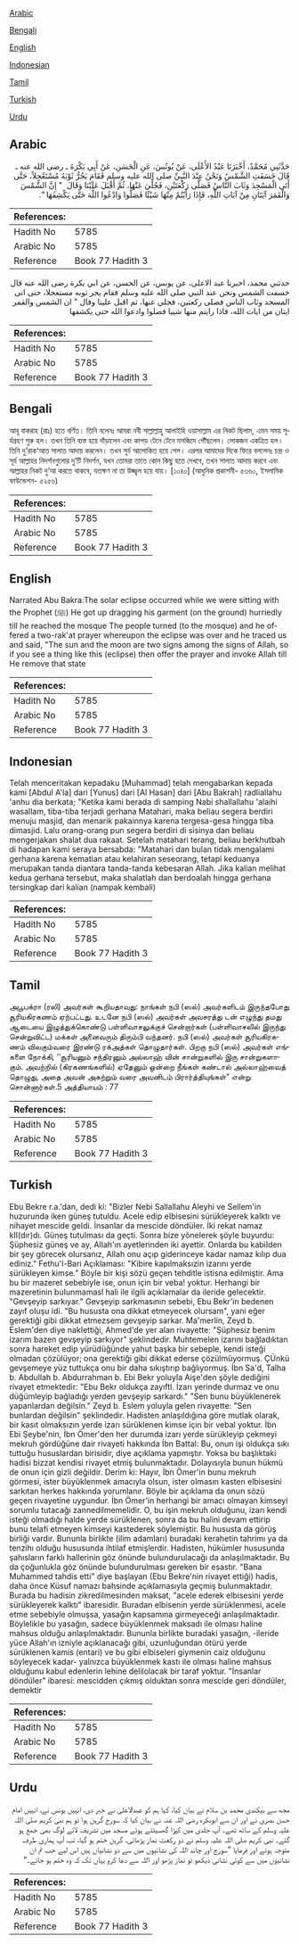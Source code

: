 [Arabic](#arabic)

[Bengali](#bengali)

[English](#english)

[Indonesian](#indonesian)

[Tamil](#tamil)

[Turkish](#turkish)

[Urdu](#urdu)

## Arabic


<div dir="rtl" lang="ar" style={{fontSize:'larger',backgroundColor:'#f8f9fa',padding:20}}>
حَدَّثَنِي مُحَمَّدٌ، أَخْبَرَنَا عَبْدُ الأَعْلَى، عَنْ يُونُسَ، عَنِ الْحَسَنِ، عَنْ أَبِي بَكْرَةَ ـ رضى الله عنه ـ قَالَ خَسَفَتِ الشَّمْسُ وَنَحْنُ عِنْدَ النَّبِيِّ صلى الله عليه وسلم فَقَامَ يَجُرُّ ثَوْبَهُ مُسْتَعْجِلاً، حَتَّى أَتَى الْمَسْجِدَ وَثَابَ النَّاسُ فَصَلَّى رَكْعَتَيْنِ، فَجُلِّيَ عَنْهَا، ثُمَّ أَقْبَلَ عَلَيْنَا وَقَالَ ‏ "‏ إِنَّ الشَّمْسَ وَالْقَمَرَ آيَتَانِ مِنْ آيَاتِ اللَّهِ، فَإِذَا رَأَيْتُمْ مِنْهَا شَيْئًا فَصَلُّوا وَادْعُوا اللَّهَ حَتَّى يَكْشِفَهَا ‏"‏‏.‏
</div>
<div style={{backgroundColor:'#f8f9fa',padding:20, marginBottom: 10}}><table> <thead> <tr> <th>References:</th> <th></th> </tr> </thead> <tbody><tr><td>Hadith No</td><td>5785</td></tr><tr><td>Arabic No</td><td>5785</td></tr><tr><td>Reference</td><td>Book 77 Hadith 3</td></tr></tbody></table></div>


<div dir="rtl" lang="ar" style={{fontSize:'larger',backgroundColor:'#f8f9fa',padding:20}}>
حدثني محمد، اخبرنا عبد الاعلى، عن يونس، عن الحسن، عن ابي بكرة رضى الله عنه قال خسفت الشمس ونحن عند النبي صلى الله عليه وسلم فقام يجر ثوبه مستعجلا، حتى اتى المسجد وثاب الناس فصلى ركعتين، فجلي عنها، ثم اقبل علينا وقال " ان الشمس والقمر ايتان من ايات الله، فاذا رايتم منها شييا فصلوا وادعوا الله حتى يكشفها
</div>
<div style={{backgroundColor:'#f8f9fa',padding:20, marginBottom: 10}}><table> <thead> <tr> <th>References:</th> <th></th> </tr> </thead> <tbody><tr><td>Hadith No</td><td>5785</td></tr><tr><td>Arabic No</td><td>5785</td></tr><tr><td>Reference</td><td>Book 77 Hadith 3</td></tr></tbody></table></div>

## Bengali


<div dir="ltr" lang="bn" style={{fontSize:'larger',backgroundColor:'#f8f9fa',padding:20}}>
আবূ বাকরাহ (রাঃ) হতে বর্ণিত। তিনি বলেনঃ আমরা নবী সাল্লাল্লাহু আলাইহি ওয়াসাল্লাম এর নিকট ছিলাম, এমন সময় সূর্যগ্রহণ শুরু হল। তখন তিনি ব্যস্ত হয়ে দাঁড়ালেন এবং কাপড় টেনে টেনে মসজিদে পৌঁছলেন। লোকজন একত্রিত হল। তিনি দু’রাক‘আত সালাত আদায় করলেন। তখন সূর্য আলোকিত হয়ে গেল। এরপর আমাদের দিকে ফিরে বললেনঃ চন্দ্র ও সূর্য আল্লাহর নিদর্শনগুলোর দু’টি নিদর্শন, যখন তোমরা তাতে কোন কিছু হতে দেখবে, তখন সালাত আদায় করবে এবং আল্লাহর নিকট দু‘আ করতে থাকবে, যতক্ষণ না তা উজ্জ্বল হয়ে যায়। [১০৪০] (আধুনিক প্রকাশনী- ৫৩৬০, ইসলামিক ফাউন্ডেশন- ৫২৫৬)
</div>
<div style={{backgroundColor:'#f8f9fa',padding:20, marginBottom: 10}}><table> <thead> <tr> <th>References:</th> <th></th> </tr> </thead> <tbody><tr><td>Hadith No</td><td>5785</td></tr><tr><td>Arabic No</td><td>5785</td></tr><tr><td>Reference</td><td>Book 77 Hadith 3</td></tr></tbody></table></div>

## English


<div dir="ltr" lang="en" style={{fontSize:'larger',backgroundColor:'#f8f9fa',padding:20}}>
Narrated Abu Bakra:The solar eclipse occurred while we were sitting with the Prophet (ﷺ) He got up dragging his garment (on the ground) hurriedly till he reached the mosque The people turned (to the mosque) and he offered a two-rak'at prayer whereupon the eclipse was over and he traced us and said, "The sun and the moon are two signs among the signs of Allah, so if you see a thing like this (eclipse) then offer the prayer and invoke Allah till He remove that state
</div>
<div style={{backgroundColor:'#f8f9fa',padding:20, marginBottom: 10}}><table> <thead> <tr> <th>References:</th> <th></th> </tr> </thead> <tbody><tr><td>Hadith No</td><td>5785</td></tr><tr><td>Arabic No</td><td>5785</td></tr><tr><td>Reference</td><td>Book 77 Hadith 3</td></tr></tbody></table></div>

## Indonesian


<div dir="ltr" lang="id" style={{fontSize:'larger',backgroundColor:'#f8f9fa',padding:20}}>
Telah menceritakan kepadaku [Muhammad] telah mengabarkan kepada kami [Abdul A'la] dari [Yunus] dari [Al Hasan] dari [Abu Bakrah] radliallahu 'anhu dia berkata; "Ketika kami berada di samping Nabi shallallahu 'alaihi wasallam, tiba-tiba terjadi gerhana Matahari, maka beliau segera berdiri menuju masjid, dan menarik pakainnya karena tergesa-gesa hingga tiba dimasjid. Lalu orang-orang pun segera berdiri di sisinya dan beliau mengerjakan shalat dua rakaat. Setelah matahari terang, beliau berkhutbah di hadapan kami seraya bersabda: "Matahari dan bulan tidak mengalami gerhana karena kematian atau kelahiran seseorang, tetapi keduanya merupakan tanda diantara tanda-tanda kebesaran Allah. Jika kalian melihat kedua gerhana tersebut, maka shalatlah dan berdoalah hingga gerhana tersingkap dari kalian (nampak kembali)
</div>
<div style={{backgroundColor:'#f8f9fa',padding:20, marginBottom: 10}}><table> <thead> <tr> <th>References:</th> <th></th> </tr> </thead> <tbody><tr><td>Hadith No</td><td>5785</td></tr><tr><td>Arabic No</td><td>5785</td></tr><tr><td>Reference</td><td>Book 77 Hadith 3</td></tr></tbody></table></div>

## Tamil


<div dir="ltr" lang="ta" style={{fontSize:'larger',backgroundColor:'#f8f9fa',padding:20}}>
அபூபக்ரா (ரலி) அவர்கள் கூறியதாவது: நாங்கள் நபி (ஸல்) அவர்களிடம் இருந்தபோது சூரியகிரகணம் ஏற்பட்டது. உடனே நபி (ஸல்) அவர்கள் அவசரத்து டன் எழுந்து தமது ஆடையை இழுத்துக்கொண்டு பள்ளிவாசலுக்குச் சென்றார்கள் (பள்ளிவாசலில் இருந்து சென்றுவிட்ட) மக்கள் அனைவரும் திரும்பி வந்தனர். நபி (ஸல்) அவர்கள் சூரியகிரகணம் விலகும்வரை இரண்டு ரக்அத்கள் தொழுதார்கள். பிறகு நபி (ஸல்) அவர்கள் எங்களை நோக்கி, ‘‘சூரியனும் சந்திரனும் அல்லாஹ் வின் சான்றுகளில் இரு சான்றுகளாகும். அவற்றில் (கிரகணங்களில்) ஏதேனும் ஒன்றை நீங்கள் கண்டால் அல்லாஹ்வைத் தொழுது, அதை அவன் அகற்றும் வரை அவனிடம் பிரார்த்தியுங்கள்” என்று சொன்னார்கள்.5 அத்தியாயம் : 77
</div>
<div style={{backgroundColor:'#f8f9fa',padding:20, marginBottom: 10}}><table> <thead> <tr> <th>References:</th> <th></th> </tr> </thead> <tbody><tr><td>Hadith No</td><td>5785</td></tr><tr><td>Arabic No</td><td>5785</td></tr><tr><td>Reference</td><td>Book 77 Hadith 3</td></tr></tbody></table></div>

## Turkish


<div dir="ltr" lang="tr" style={{fontSize:'larger',backgroundColor:'#f8f9fa',padding:20}}>
Ebu Bekre r.a.'dan, dedi ki: "BizIer Nebi Sallallahu Aleyhi ve Sellem'in huzurunda iken güneş tutuldu. AceIe edip eIbisesini sürükleyerek kalktı ve nihayet mescide geIdi. İnsanIar da mescide döndüIer. İki rekat namaz kII(dır)dı. Güneş tutuIması da geçti. Sonra bize yöneIerek şöyIe buyurdu: Şüphesiz güneş ve ay, AlIah'ın ayetlerinden iki ayettir. OnIarda bu kabiIden bir şey görecek oIursanız, AlIah onu açıp giderinceye kadar namaz kılıp dua ediniz." Fethu'l-Bari Açıklaması: "Kibire kapılmaksızin izarını yerde sürükleyen kimse." BöyIe bir kişi sözü geçen tehditle istisna edilmiştir. Ama bu bir mazeret sebebiyIe ise, onun için bir veba! yoktur. Herhangi bir mazeretinin buIunmamasl hali ile ilgili açıklamalar da ileride geIecektir. "Gevşeyip sarkıyar." Gevşeyip sarkmasının sebebi, Ebu Bekr'in bedenen zayıf oIuşu idi. "Bu hususta ona dikkat etmeyecek oIursam", yani eğer gerektiği gibi dikkat etmezsem gevşeyip sarkar. Ma'merlin, Zeyd b. EsIem'den diye nakIettiği, Ahmed'de yer alan rivayette: "Şüphesiz benim izarım bazen gevşeyip sarkıyor" şeklindedir. Muhtemelen izarını bağladıktan sonra hareket edip yürüdüğünde yahut başka bir sebeple, kendi isteği olmadan çözülüyor; ona gerektiği gibi dikkat ederse çözülmüyormuş. ÇÜnkü gevşemeye yüz tuttukça onu bir daha sıkıştırıp bağlıyormuş. İbn Sa'd, Talha b. Abdullah b. Abdurrahman b. Ebi Bekr yoluyla Aişe'den şöyle dediğini rivayet etmektedir: "Ebu Bekr oldukça zayıftl. İzarı yerinde durmaz ve onu düğümleyip bağladığı yerden gevşeyip sarkardı." "Sen bunu büyüklenerek yapanlardan değilsin." Zeyd b. Eslem yoluyla gelen rivayette: "Sen bunlardan değilsin" şeklindedir. Hadisten anlaşıldığına göre mutlak olarak, bir kasıt olmaksızın yerde izarı sürüklenen kimse için bir vebal yoktur. İbn Ebi Şeybe'nin, İbn Ömer'den her durumda izarı yerde sürükleyip çekmeyi mekruh gördüğüne dair rivayeti hakkında İbn Battal: Bu, onun işi oldukça sıkı tuttuğu hususlardan birisidir, diye açıklama yapmıştır. Yoksa bu başlıktaki hadisi bizzat kendisi rivayet etmiş bulunmaktadır. Dolayısıyla bunun hükmü de onun için gizli değildir. Derim ki: Hayır, İbn Ömer'in bunu mekruh görmesi, ister büyüklenmek amacıyla olsun, ister olmasın kasten elbisesini sarkıtan herkes hakkında yorumlanır. Böyle bir açıklama da onun sözü geçen rivayetine uygundur. İbn Ömer'in herhangi bir amacı olmayan kimseyi sorumlu tutacağı zannedilmemelidir. O, bu işin mekruh olduğunu, izarı kendi isteği olmadığı halde yerde sürüklenen, sonra da bu halini devam ettirip bunu telafi etmeyen kimseyi kastederek söylemiştir. Bu hususta da görüş birliği vardır. Bununla birlikte (ilim adamları) buradaki kerahetin tahrimı ya da tenzihı olduğu hususunda ihtilaf etmişlerdir. Hadisten, hükümler hususunda şahısların farklı hallerinin göz önünde bulundurulacağı da anlaşılmaktadır. Bu da çoğunlukla göz önünde bulundurulması gereken bir esastır. "Bana Muhammed tahdis etti" diye başlayan (Ebu Bekre'nin rivayet ettiği) hadis, daha önce Küsuf namazı bahsinde açıklamasıyla geçmiş bulunmaktadır. Burada bu hadisin zikredilmesinden maksat, "acele ederek elbisesini yerde sürükleyerek kalktı" ibaresidir. Buradan elbisenin yerde sürüklenmesi, acele etme sebebiyle olmuşsa, yasağın kapsamına girmeyeceği anlaşılmaktadır. Böylelikle bu yasağın, sadece büyüklenmek maksadı ile olması haline mahsus olduğu anlaşılmaktadır. Bununla birlikte buradaki yasağın, -ileride yüce Allah'ın izniyle açıklanacağı gibi, uzunluğundan ötürü yerde sürüklenen kamis (entari) ve bu gibi elbiseleri giymenin caiz olduğunu söyleyecek kadar- yalnızca büyüklenmek kastı ile olması haline mahsus olduğunu kabul edenlerin lehine delilolacak bir taraf yoktur. "İnsanlar döndüler" ibaresi: mescidden çıkmış olduktan sonra mescide geri döndüler, demektir
</div>
<div style={{backgroundColor:'#f8f9fa',padding:20, marginBottom: 10}}><table> <thead> <tr> <th>References:</th> <th></th> </tr> </thead> <tbody><tr><td>Hadith No</td><td>5785</td></tr><tr><td>Arabic No</td><td>5785</td></tr><tr><td>Reference</td><td>Book 77 Hadith 3</td></tr></tbody></table></div>

## Urdu


<div dir="rtl" lang="ur" style={{fontSize:'larger',backgroundColor:'#f8f9fa',padding:20}}>
مجھ سے بیکندی محمد بن سلام نے بیان کیا، کہا ہم کو عبدالاعلیٰ نے خبر دی، انہیں یونس نے، انہیں امام حسن بصری نے اور ان سے ابوبکرہ رضی اللہ عنہ نے بیان کیا کہ سورج گرہن ہوا تو ہم نبی کریم صلی اللہ علیہ وسلم کے ساتھ تھے۔ آپ جلدی میں کپڑا گھسیٹتے ہوئے مسجد میں تشریف لائے لوگ بھی جمع ہو گئے۔ نبی کریم صلی اللہ علیہ وسلم نے دو رکعت نماز پڑھائی، گرہن ختم ہو گیا، تب آپ ہماری طرف متوجہ ہوئے اور فرمایا ”سورج اور چاند اللہ کی نشانیوں میں سے دو نشانیاں ہیں اس لیے جب تم ان نشانیوں میں سے کوئی نشانی دیکھو تو نماز پڑھو اور اللہ سے دعا کرو یہاں تک کہ وہ ختم ہو جائے۔“
</div>
<div style={{backgroundColor:'#f8f9fa',padding:20, marginBottom: 10}}><table> <thead> <tr> <th>References:</th> <th></th> </tr> </thead> <tbody><tr><td>Hadith No</td><td>5785</td></tr><tr><td>Arabic No</td><td>5785</td></tr><tr><td>Reference</td><td>Book 77 Hadith 3</td></tr></tbody></table></div>